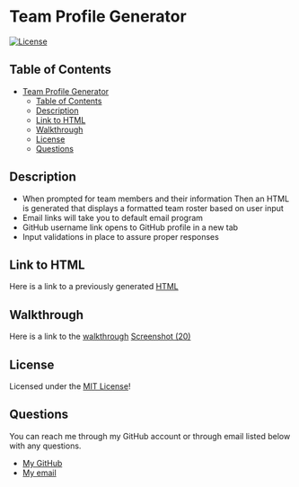 # Team Profile Generator

[![License](https://img.shields.io/badge/License-MIT-brightgreen)](https://opensource.org/licenses/MIT)

## Table of Contents

- [Team Profile Generator](#team-profile-generator)
  - [Table of Contents](#table-of-contents)
  - [Description <a id = "description-"></a>](#description-)
  - [Link to HTML <a id = "link-to-html-"></a>](#link-to-html-)
  - [Walkthrough <a id = "walkthrough-"></a>](#walkthrough-)
  - [License <a id = "license-"></a>](#license-)
  - [Questions <a id = "questions-"></a>](#questions-)

## Description <a id = "description-"></a>

- When prompted for team members and their information Then an HTML is generated that displays a formatted team roster based on user input
- Email links will take you to default email program
- GitHub username link opens to GitHub profile in a new tab 
- Input validations in place to assure proper responses

## Link to HTML <a id = "link-to-html-"></a>

Here is a link to a previously generated [HTML](dist/index.html)

## Walkthrough <a id = "walkthrough-"></a>

Here is a link to the [walkthrough](https://drive.google.com/file/d/1g7KJynlW7_zrxyhkrk_1pD9bmOAuB1gm/view)
[Screenshot (20)](https://user-images.githubusercontent.com/98231816/170383611-cea31ed3-6fc1-4d61-9bae-99b5b3973bf2.png)


## License <a id = "license-"></a>

Licensed under the [MIT License](./License.txt)!

## Questions <a id = "questions-"></a>

You can reach me through my GitHub account or through email listed below with any questions.

- [My GitHub](https://github.com/tddstuke)
- [My email](mailto:tddstuke@gmail.com)
